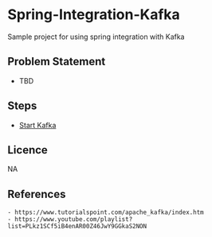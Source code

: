 # Spring-Integration-Kafka
Sample project for using spring integration with Kafka

## Problem Statement
- TBD

## Steps
- [Start Kafka](./Kafka.md)

## Licence 
NA


## References
    - https://www.tutorialspoint.com/apache_kafka/index.htm
    - https://www.youtube.com/playlist?list=PLkz1SCf5iB4enAR00Z46JwY9GGkaS2NON
    
